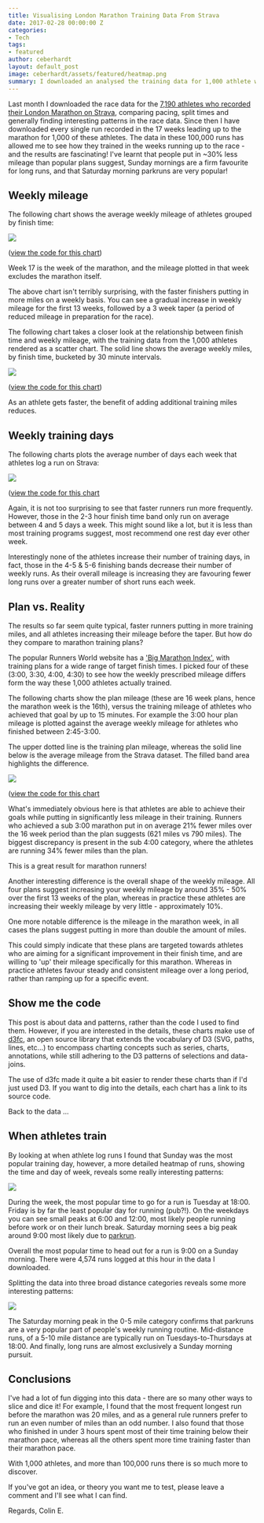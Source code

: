 ```yaml
---
title: Visualising London Marathon Training Data From Strava
date: 2017-02-28 00:00:00 Z
categories:
- Tech
tags:
- featured
author: ceberhardt
layout: default_post
image: ceberhardt/assets/featured/heatmap.png
summary: I downloaded an analysed the training data for 1,000 athlete who ran the London Marathon in 2016. From this data I've learnt that people put in ~30% less mileage than popular plans suggest, Sunday mornings are a firm favourite for long runs, and that Saturday morning parkruns are very popular!
---
```


Last month I downloaded the race data for the [7,190 athletes who recorded their London Marathon on Strava](http://blog.scottlogic.com/2017/01/26/london-marathon-visualising.html), comparing pacing, split times and generally finding interesting patterns in the race data. Since then I have downloaded every single run recorded in the 17 weeks leading up to the marathon for 1,000 of these athletes. The data in these 100,000 runs has allowed me to see how they trained in the weeks running up to the race - and the results are fascinating! I've learnt that people put in ~30% less mileage than popular plans suggest, Sunday mornings are a firm favourite for long runs, and that Saturday morning parkruns are very popular!

## Weekly mileage

The following chart shows the average weekly mileage of athletes grouped by finish time:

<img src="{{ site.baseurl }}/ceberhardt/assets/marathon2/weekly-mileage.png" />

([view the code for this chart](https://bl.ocks.org/ColinEberhardt/2c098c4f9e93f6de827aaf827282a7e1))

Week 17 is the week of the marathon, and the mileage plotted in that week excludes the marathon itself.

The above chart isn't terribly surprising, with the faster finishers putting in more miles on a weekly basis. You can see a gradual increase in weekly mileage for the first 13 weeks, followed by a 3 week taper (a period of reduced mileage in preparation for the race).

The following chart takes a closer look at the relationship between finish time and weekly mileage, with the training data from the 1,000 athletes rendered as a scatter chart. The solid line shows the average weekly miles, by finish time, bucketed by 30 minute intervals.

<img src="{{ site.baseurl }}/ceberhardt/assets/marathon2/mileage-vs-finish.png" />

([view the code for this chart](https://bl.ocks.org/ColinEberhardt/bdf2fb1ac3cfb9b388cfe6c876758a90))

As an athlete gets faster, the benefit of adding additional training miles reduces.

## Weekly training days

The following charts plots the average number of days each week that athletes log a run on Strava:

<img src="{{ site.baseurl }}/ceberhardt/assets/marathon2/training-days.png" />

([view the code for this chart](https://bl.ocks.org/ColinEberhardt/66ae2df764efe8448b9b12c0c699f5b5)

Again, it is not too surprising to see that faster runners run more frequently. However, those in the 2-3 hour finish time band only run on average between 4 and 5 days a week. This might sound like a lot, but it is less than most training programs suggest, most recommend one rest day ever other week.

Interestingly none of the athletes increase their number of training days, in fact, those in the 4-5 & 5-6 finishing bands decrease their number of weekly runs. As their overall mileage is increasing they are favouring fewer long runs over a greater number of short runs each week.

## Plan vs. Reality

The results so far seem quite typical, faster runners putting in more training miles, and all athletes increasing their mileage before the taper. But how do they compare to marathon training plans?

The popular Runners World website has a ['Big Marathon Index'](https://www.runnersworld.co.uk/health/big-marathon-index), with training plans for a wide range of target finish times. I picked four of these (3:00, 3:30, 4:00, 4:30) to see how the weekly prescribed mileage differs form the way these 1,000 athletes actually trained.

The following charts show the plan mileage (these are 16 week plans, hence the marathon week is the 16th), versus the training mileage of athletes who achieved that goal by up to 15 minutes. For example the 3:00 hour plan mileage is plotted against the average weekly mileage for athletes who finished between 2:45-3:00.

The upper dotted line is the training plan mileage, whereas the solid line below is the average mileage from the Strava dataset. The filled band area highlights the difference.

<img src="{{ site.baseurl }}/ceberhardt/assets/marathon2/plan-vs-mileage.png" />

([view the code for this chart](https://bl.ocks.org/ColinEberhardt/32b0782562f83566fa82d2a4f2a2543f)

What's immediately obvious here is that athletes are able to achieve their goals while putting in significantly less mileage in their training. Runners who achieved a sub 3:00 marathon put in on average 21% fewer miles over the 16 week period than the plan suggests (621 miles vs 790 miles). The biggest discrepancy is present in the sub 4:00 category, where the athletes are running 34% fewer miles than the plan.

This is a great result for marathon runners!

Another interesting difference is the overall shape of the  weekly mileage. All four plans suggest increasing your weekly mileage by around 35% - 50% over the first 13 weeks of the plan, whereas in practice these athletes are increasing their weekly mileage by very little - approximately 10%.

One more notable difference is the mileage in the marathon week, in all cases the plans suggest putting in more than double the amount of miles.

This could simply indicate that these plans are targeted towards athletes who are aiming for a significant improvement in their finish time, and are willing to 'up' their mileage specifically for this marathon. Whereas in practice athletes favour steady and consistent mileage over a long period, rather than ramping up for a specific event.

## Show me the code

This post is about data and patterns, rather than the code I used to find them. However, if you are interested in the details, these charts make use of [d3fc](https://d3fc.io), an open source library that extends the vocabulary of D3 (SVG, paths, lines, etc...) to encompass charting concepts such as series, charts, annotations, while still adhering to the D3 patterns of selections and data-joins.

The use of d3fc made it quite a bit easier to render these charts than if I'd just used D3. If you want to dig into the details, each chart has a link to its source code.

Back to the data ...

## When athletes train

By looking at when athlete log runs I found that Sunday was the most popular training day, however, a more detailed heatmap of runs, showing the time and day of week, reveals some really interesting patterns:

<img src="{{ site.baseurl }}/ceberhardt/assets/marathon2/run-heatmap.png" />

During the week, the most popular time to go for a run is Tuesday at 18:00. Friday is by far the least popular day for running (pub?!). On the weekdays you can see small peaks at 6:00 and 12:00, most likely people running before work or on their lunch break. Saturday morning sees a big peak around 9:00 most likely due to [parkrun](http://www.parkrun.com/).

Overall the most popular time to head out for a run is 9:00 on a Sunday morning. There were 4,574 runs logged at this hour in the data I downloaded.

Splitting the data into three broad distance categories reveals some more interesting patterns:

<img src="{{ site.baseurl }}/ceberhardt/assets/marathon2/heatmap-multiples.png" />

The Saturday morning peak in the 0-5 mile category confirms that parkruns are a very popular part of people's weekly running routine. Mid-distance runs, of a 5-10 mile distance are typically run on Tuesdays-to-Thursdays at 18:00. And finally, long runs are almost exclusively a Sunday morning pursuit.

## Conclusions

I've had a lot of fun digging into this data - there are so many other ways to slice and dice it! For example, I found that the most frequent longest run before the marathon was 20 miles, and as a general rule runners prefer to run an even number of miles than an odd number. I also found that those who finished in under 3 hours spent most of their time training below their marathon pace, whereas all the others spent more time training faster than their marathon pace.

With 1,000 athletes, and more than 100,000 runs there is so much more to discover.

If you've got an idea, or theory you want me to test, please leave a comment and I'll see what I can find.

Regards, Colin E.
